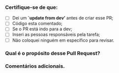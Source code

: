 ### **Certifique-se de que:**

- [ ]  Dei um **`update from dev’** antes de criar esse PR;
- [ ]  Código esta comentado;
- [ ]  Se o PR está indo para a dev;
- [ ]  Inseri as pessoas responsáveis pela tarefa;
- [ ]  Não coloquei ninguém em específico para revisar.

### **Qual é o propósito desse Pull Request?**

### **Comentários adicionais.**